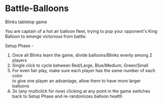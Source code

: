 # Battle-Balloons
Blinks tabletop game

You are captain of a hot air balloon fleet, trying to pop your opponent's King Balloon to emerge victorious from battle.

Setup Phase -
1. Once all Blinks learn the game, divide balloons/Blinks evenly among 2 players
2. Single click to cycle between Red/Large, Blue/Medium, Green/Small
3. For even fair play, make sure each player has the same number of each color  
  to give one player an advantage, allow them to have more larger balloons
4. 3x (any multiclick for now) clicking at any point in the game switches back to Setup Phase and re-randomizes balloon health
